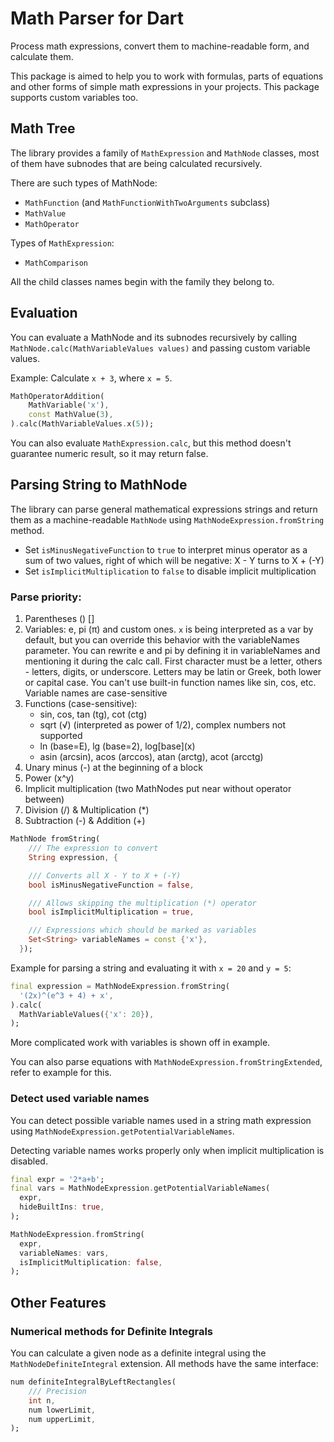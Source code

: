 # Math Parser for Dart

Process math expressions, convert them to machine-readable
form, and calculate them.

This package is aimed to help you to work with formulas,
parts of equations and other forms of simple math
expressions in your projects. This package supports custom
variables too.

## Math Tree

The library provides a family of `MathExpression` and
`MathNode` classes, most of them have subnodes that are being
calculated recursively.

There are such types of MathNode:

- `MathFunction` (and `MathFunctionWithTwoArguments` subclass)
- `MathValue`
- `MathOperator`

Types of `MathExpression`:

- `MathComparison`

All the child classes names begin with the family they belong to.

## Evaluation

You can evaluate a MathNode and its subnodes recursively by calling
`MathNode.calc(MathVariableValues values)` and passing custom
variable values.

Example: Calculate `x + 3`, where `x = 5`.

```dart
MathOperatorAddition(
    MathVariable('x'),
    const MathValue(3),
).calc(MathVariableValues.x(5));
```

You can also evaluate `MathExpression.calc`, but this method
doesn't guarantee numeric result, so it may return false.

## Parsing String to MathNode

The library can parse general mathematical expressions strings
and return them as a machine-readable `MathNode` using
`MathNodeExpression.fromString` method.

- Set `isMinusNegativeFunction` to `true` to interpret minus operator as a
  sum of two values, right of which will be negative: X - Y turns to X + (-Y)
- Set `isImplicitMultiplication` to `false` to disable implicit multiplication

### Parse priority:

1. Parentheses () []
2. Variables: e, pi (π) and custom ones. `x` is being interpreted as a var
   by default, but you can override this behavior with the variableNames
   parameter. You can rewrite e and pi by defining it in variableNames and
   mentioning it during the calc call.
   First character must be a letter, others - letters, digits, or
   underscore. Letters may be latin or Greek, both lower or capital case.
   You can't use built-in function names like sin, cos, etc. Variable names
   are case-sensitive
3. Functions (case-sensitive):
   - sin, cos, tan (tg), cot (ctg)
   - sqrt (√) (interpreted as power of 1/2), complex numbers not supported
   - ln (base=E), lg (base=2), log\[base\]\(x\)
   - asin (arcsin), acos (arccos), atan (arctg), acot (arcctg)
4. Unary minus (-) at the beginning of a block
5. Power (x^y)
6. Implicit multiplication (two MathNodes put near without operator between)
7. Division (/) & Multiplication (\*)
8. Subtraction (-) & Addition (+)

```dart
MathNode fromString(
    /// The expression to convert
    String expression, {

    /// Converts all X - Y to X + (-Y)
    bool isMinusNegativeFunction = false,

    /// Allows skipping the multiplication (*) operator
    bool isImplicitMultiplication = true,

    /// Expressions which should be marked as variables
    Set<String> variableNames = const {'x'},
  });
```

Example for parsing a string and evaluating it with `x = 20`
and `y = 5`:

```dart
final expression = MathNodeExpression.fromString(
  '(2x)^(e^3 + 4) + x',
).calc(
  MathVariableValues({'x': 20}),
);
```

More complicated work with variables is shown off in example.

You can also parse equations with `MathNodeExpression.fromStringExtended`,
refer to example for this.

### Detect used variable names

You can detect possible variable names used in a string math expression
using `MathNodeExpression.getPotentialVariableNames`.

Detecting variable names works properly only when implicit multiplication
is disabled.

```dart
final expr = '2*a+b';
final vars = MathNodeExpression.getPotentialVariableNames(
  expr,
  hideBuiltIns: true,
);

MathNodeExpression.fromString(
  expr,
  variableNames: vars,
  isImplicitMultiplication: false,
);
```

## Other Features

### Numerical methods for Definite Integrals

You can calculate a given node as a definite integral using
the `MathNodeDefiniteIntegral` extension. All methods have
the same interface:

```dart
num definiteIntegralByLeftRectangles(
    /// Precision
    int n,
    num lowerLimit,
    num upperLimit,
);

```
